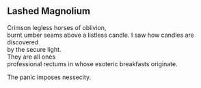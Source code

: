 Lashed Magnolium
----------------
Crimson legless horses of oblivion,  
burnt umber seams above a listless candle. I saw how candles are discovered  
by the secure light.  
They are all ones  
professional rectums in whose esoteric breakfasts originate.  
  
The panic imposes nessecity.  
